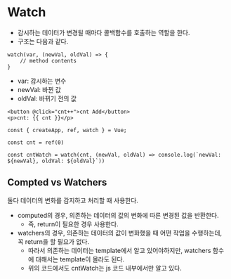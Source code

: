 # Watch
- 감시하는 데이터가 변경될 때마다 콜백함수를 호출하는 역할을 한다.
- 구조는 다음과 같다.
```vue
watch(var, (newVal, oldVal) => {
    // method contents
}
```
- var: 감시하는 변수
- newVal: 바뀐 값
- oldVal: 바뀌기 전의 값

```vue
<button @click="cnt++">cnt Add</button>
<p>cnt: {{ cnt }}</p>

const { createApp, ref, watch } = Vue;

const cnt = ref(0)

const cntWatch = watch(cnt, (newVal, oldVal) => console.log(`newVal: ${newVal}, oldVal: ${oldVal}`))
```

## Compted vs Watchers
둘다 데이터의 변화를 감지하고 처리할 때 사용한다.
- computed의 경우, 의존하는 데이터의 값의 변화에 따른 변경된 값을 반환한다.
    - 즉, return이 필요한 경우 사용한다.
- watchers의 경우, 의존하는 데이터의 값이 변화했을 때 어떤 작업을 수행하는데, 꼭 return을 할 필요가 없다.
    - 따라서 의존하는 데이터는 template에서 알고 있어야하지만, watchers 함수에 대해서는 template이 몰라도 된다.
    - 위의 코드에서도 cntWatch는 js 코드 내부에서만 알고 있다.